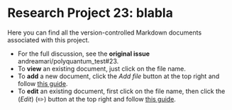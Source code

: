 # Research Project 23: blabla

Here you can find all the version-controlled Markdown documents associated with this project.
- For the full discussion, see the **original issue** andreamari/polyquantum_test#23.
- To **view** an existing document, just click on the file name.
- To **add** a new document, click the _Add file_ button at the top right and follow [this guide](../README.md).
- To **edit** an existing document, first click on the file name, then click the (_Edit_) (✏️) button at the top right and follow [this guide](../README.md).
